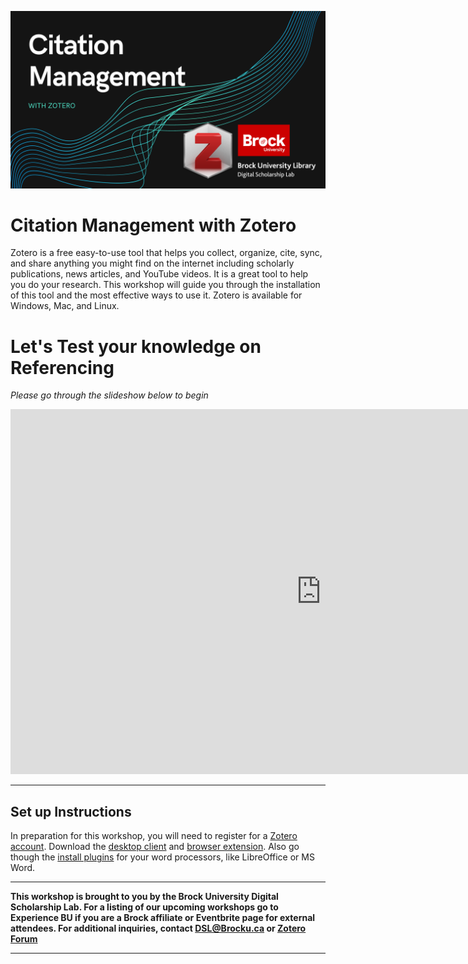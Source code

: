 ![Tool Logo](Citation-Management.png)


# Citation Management with Zotero
Zotero is a free easy-to-use tool that helps you collect, organize, cite, sync, and share anything you might find on the internet including scholarly publications, news articles, and YouTube videos. It is a great tool to help you do your research. This workshop will guide you through the installation of this tool and the most effective ways to use it. Zotero is available for Windows, Mac, and Linux.

# Let's Test your knowledge on Referencing
*Please go through the slideshow below to begin*

<iframe src="https://h5pstudio.ecampusontario.ca/h5p/42080/embed" width="993" height="584" frameborder="0" allowfullscreen="allowfullscreen"></iframe><script src="https://h5pstudio.ecampusontario.ca/modules/contrib/h5p/vendor/h5p/h5p-core/js/h5p-resizer.js" charset="UTF-8"></script>

---

## Set up Instructions

In preparation for this workshop, you will need to register for a [Zotero account](https://www.zotero.org/user/register). Download the [desktop client](https://www.zotero.org/support/installation) and [browser extension](https://www.zotero.org/download/). Also go though the [install plugins](https://www.zotero.org/support/word_processor_plugin_manual_installation) for your word processors, like LibreOffice or MS Word.

----

**This workshop is brought to you by the Brock University Digital Scholarship Lab. For a listing of our upcoming workshops go to Experience BU if you are a Brock affiliate or Eventbrite page for external attendees. For additional inquiries, contact DSL@Brocku.ca or [Zotero Forum](https://forums.zotero.org/discussion/81783/contact)**

----

